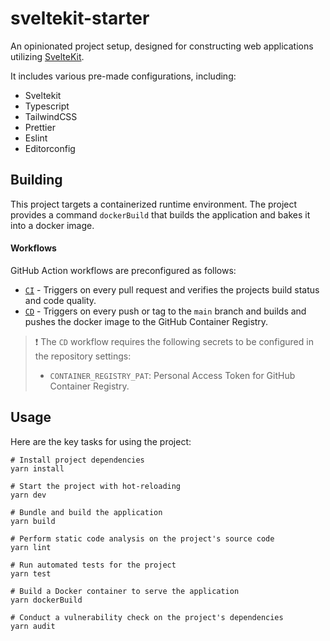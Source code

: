 # sveltekit-starter

An opinionated project setup, designed for constructing web applications utilizing [SvelteKit](https://kit.svelte.dev/).

It includes various pre-made configurations, including:

- Sveltekit
- Typescript
- TailwindCSS
- Prettier
- Eslint
- Editorconfig

## Building

This project targets a containerized runtime environment. The project provides a command `dockerBuild` that builds the application and bakes it into a docker image.

#### Workflows

GitHub Action workflows are preconfigured as follows:

- [`CI`](./.github/workflows/ci.yaml) - Triggers on every pull request and verifies the projects build status and code quality.
- [`CD`](./.github/workflows/cd.yaml) - Triggers on every push or tag to the `main` branch and builds and pushes the docker image to the GitHub Container Registry.

> :exclamation: The `CD` workflow requires the following secrets to be configured in the repository settings:
>
> - `CONTAINER_REGISTRY_PAT`: Personal Access Token for GitHub Container Registry.

## Usage

Here are the key tasks for using the project:

```
# Install project dependencies
yarn install

# Start the project with hot-reloading
yarn dev

# Bundle and build the application
yarn build

# Perform static code analysis on the project's source code
yarn lint

# Run automated tests for the project
yarn test

# Build a Docker container to serve the application
yarn dockerBuild

# Conduct a vulnerability check on the project's dependencies
yarn audit
```
